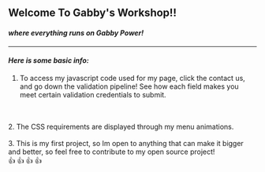 ## Welcome To Gabby's Workshop!!

#### _where everything runs on Gabby Power!_
_____
#### *Here is some basic info:*
1. To access my javascript code used for my page, click the contact us, and go down the validation pipeline! See how each field makes you meet certain validation credentials to submit.
<br>
<br>
2. The CSS requirements are displayed through my menu animations.
<br>
<br>
3. This is my first project, so Im open to anything that can make it bigger and better, so feel free to contribute to my open source project!
<br>
👍 👍 👍 👍 
